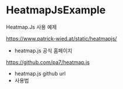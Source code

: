 # HeatmapJsExample
Heatmap.Js 사용 예제

https://www.patrick-wied.at/static/heatmapjs/
- heatmap.js 공식 홈페이지

https://github.com/pa7/heatmap.js
- heatmap.js github url
- 사용법 
